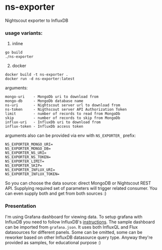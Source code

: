 # ns-exporter
Nightscout exporter to InfluxDB

### usage variants:
1. inline
```
go build
./ns-exporter
```
2. docker
```
docker build -t ns-exporter .
docker run -d ns-exporter:latest
```

arguments:

	mongo-uri    - MongoDb uri to download from
	mongo-db     - MongoDb database name
	ns-uri       - Nightscout server url to download from
	ns-token     - Nigthscout server API Authorization Token
	limit        - number of records to read from MongoDb
	skip         - number of records to skip from MongoDb
	influx-uri   - InfluxDb uri to download from
	influx-token - InfluxDb access token

arguments also can be provided via env with `NS_EXPORTER_` prefix:

	NS_EXPORTER_MONGO_URI=
	NS_EXPORTER_MONGO_DB=
	NS_EXPORTER_NS_URI=
	NS_EXPORTER_NS_TOKEN=
	NS_EXPORTER_LIMIT=
	NS_EXPORTER_SKIP=
	NS_EXPORTER_INFLUX_URI=
	NS_EXPORTER_INFLUX_TOKEN=

So you can choose the data source: direct MongoDB or Nightscout REST API. Supplying required set of parameters will trigger related consumer.
You can even supply both and get from both sources :)

### Presentation

I'm using Grafana dashboard for viewing data. To setup grafana with InfluxDB you need to follow InfluxDB's [instructions](https://docs.influxdata.com/influxdb/v2.3/tools/grafana/).
The sample dashboard can be imported from `grafana.json`. It uses both InfluxQL and Flux datasources for different panels. Some can be omitted, some can be reworker based on other InfluxDB datasource query type. 
Anyway they're provided as samples, for educational purpose :)
